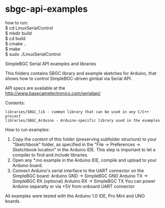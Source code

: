 # sbgc-api-examples
how to run:  
$ cd LinuxSerialControl  
$ mkdir build  
$ cd build  
$ cmake ..  
$ make  
$ sudo ./LinuxSerialControl  

SimpleBGC Serial API examples and libraries

This folders contains SBGC library and example sketches for Arduino, 
that shows how to control SimpleBGC-driven gimbal via Serial API.

API specs are available at the http://www.basecamelectronics.com/serialapi/


Contents:

	libraries/SBGC_lib - common library that can be used in any C/C++ project
	libraries/SBGC_Arduino - Arduino-specific library used in the examples


How to run examples:

1. Copy the content of this folder (preserving subfolder structure) to your "Sketchbook" folder, 
	 as specified in the "File -> Preferences -> Sketchbook location" in the Arduino IDE.
	 This step is important to let a compiler to find and include libraries.
2. Open any *.ino example in the Arduino IDE, compile and upload to your Arduino board.
3. Connect Arduino's serial interface to the UART connector on the SimpleBGC board:
    Arduino GND -> SimpleBGC GND
    Arduino TX -> SimpleBGC RX (optional)
    Arduino RX -> SimpleBGC TX
    You can power Arduino separatly or via +5V from onboard UART connector


All examples were tested with the Arduino 1.0 IDE, Pro Mini and UNO boards.
